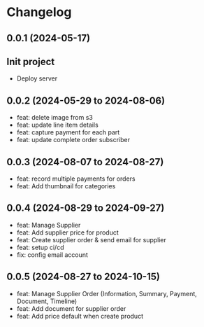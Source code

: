 # Changelog

## 0.0.1 (2024-05-17)

## Init project
* Deploy server

## 0.0.2 (2024-05-29 to 2024-08-06)
* feat: delete image from s3
* feat: update line item details
* feat: capture payment for each part
* feat: update complete order subscriber

## 0.0.3 (2024-08-07 to 2024-08-27)
* feat: record multiple payments for orders
* feat: Add thumbnail for categories

## 0.0.4 (2024-08-29 to 2024-09-27)
* feat: Manage Supplier
* feat: Add supplier price for product
* feat: Create supplier order & send email for supplier
* feat: setup ci/cd
* fix: config email account

## 0.0.5 (2024-08-27 to 2024-10-15)
* feat: Manage Supplier Order (Information, Summary, Payment, Document, Timeline)
* feat: Add document for supplier order
* feat: Add price default when create product
